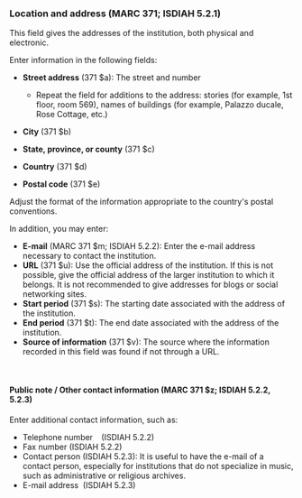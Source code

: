 ### Location and address (MARC 371; ISDIAH 5.2.1)

This field gives the addresses of the institution, both physical and electronic.

Enter information in the following fields:

- **Street address** (371 $a): The street and number 

  - Repeat the field for additions to the address: stories (for example, 1st floor, room 569), names of buildings (for example, Palazzo ducale, Rose Cottage, etc.) 
- **City** (371 $b)
- **State, province, or county** (371 $c)
- **Country** (371 $d)
- **Postal code** (371 $e)

Adjust the format of the information appropriate to the country's postal conventions.

In addition, you may enter:

- **E-mail** (MARC 371 $m; ISDIAH 5.2.2): Enter the e-mail address necessary to contact the institution.
- **URL** (371 $u): Use the official address of the institution. If this is not possible, give the official address of the larger institution to which it belongs. It is not recommended to give addresses for blogs or social networking sites.
- **Start period** (371 $s): The starting date associated with the address of the institution.
- **End period** (371 $t): The end date associated with the address of the institution.
- **Source of information** (371 $v): The source where the information recorded in this field was found if not through a URL.  

&nbsp;

#### Public note / Other contact information (MARC&nbsp;371 $z;&nbsp;ISDIAH 5.2.2, 5.2.3) 

Enter additional contact information, such as:

- Telephone number&nbsp; **&nbsp;** (ISDIAH 5.2.2)
- Fax number (ISDIAH 5.2.2)
- Contact person&nbsp;(ISDIAH 5.2.3): It is useful to have the e-mail of a contact person, especially for institutions that do not specialize in music, such as administrative or religious archives.&nbsp;   
- E-mail address&nbsp; (ISDIAH 5.2.3)